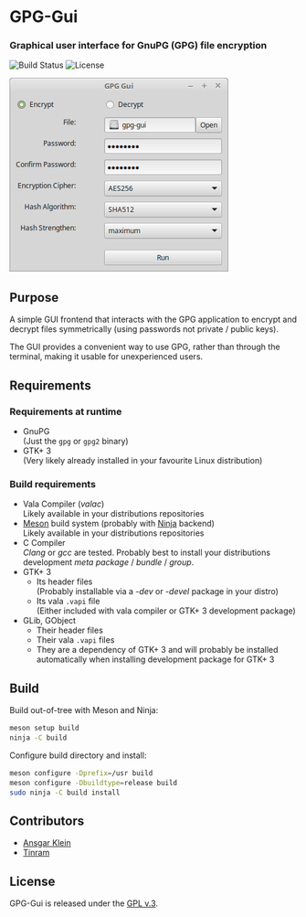 # GPG-Gui

### Graphical user interface for GnuPG (GPG) file encryption

![Build Status](https://github.com/AnsgarKlein/GPG-Gui/workflows/Build/badge.svg)
![License](https://img.shields.io/github/license/AnsgarKlein/GPG-Gui?color=blue)

![example image](misc/gpg-gui.png)


## Purpose

A simple GUI frontend that interacts with the GPG application to encrypt and
decrypt files symmetrically (using passwords not private / public keys).

The GUI provides a convenient way to use GPG, rather than through the terminal,
making it usable for unexperienced users.


## Requirements

### Requirements at runtime

+ GnuPG  
  (Just the `gpg` or `gpg2` binary)
+ GTK+ 3  
  (Very likely already installed in your favourite Linux distribution)


### Build requirements

+ Vala Compiler (*valac*)  
  Likely available in your distributions repositories
+ [Meson](https://mesonbuild.com) build system (probably with
  [Ninja](https://ninja-build.org) backend)  
  Likely available in your distributions repositories
+ C Compiler  
  *Clang* or *gcc* are tested. Probably best to install your distributions
  development *meta package* / *bundle* / *group*.
+ GTK+ 3
  - Its header files  
    (Probably installable via a *-dev* or *-devel* package in your distro)
  - Its vala `.vapi` file  
    (Either included with vala compiler or GTK+ 3 development package)
+ GLib, GObject
  - Their header files
  - Their vala `.vapi` files
  - They are a dependency of GTK+ 3 and will probably be installed
    automatically when installing development package for GTK+ 3


## Build

Build out-of-tree with Meson and Ninja:

```bash
meson setup build
ninja -C build
```

Configure build directory and install:

```bash
meson configure -Dprefix=/usr build
meson configure -Dbuildtype=release build
sudo ninja -C build install
```

## Contributors

+ [Ansgar Klein](https://github.com/AnsgarKlein)
+ [Tinram](https://github.com/Tinram)


## License

GPG-Gui is released under the [GPL v.3](https://www.gnu.org/licenses/gpl-3.0.html).
